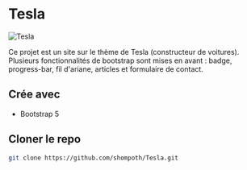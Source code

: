 # Tesla

![Tesla](https://github.com/shompoth/Tesla/blob/main/img/screenshot-Tesla.png)


Ce projet est un site sur le thème de Tesla (constructeur de voitures). </br>
Plusieurs fonctionnalités de bootstrap sont mises en avant : badge, progress-bar, fil d'ariane, articles et formulaire de contact.

## Crée avec

* Bootstrap 5

## Cloner le repo
```sh
git clone https://github.com/shompoth/Tesla.git
```
